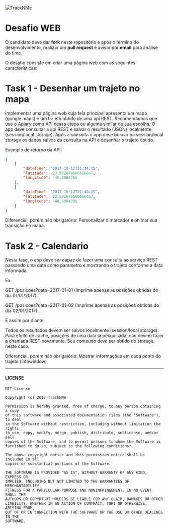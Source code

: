 ![TrackNMe](https://www.tracknme.com.br/app/images/logo-tracknme.png)


# Desafio WEB

O candidato deve dar **fork** neste repositório e após o termino do desenvolvimento, realizar um **pull request** e avisar por **email** para análise do time.

O desafio consiste em criar uma página web com as seguintes características:

# Task 1 - Desenhar um trajeto no mapa

Implementar uma página web cuja tela principal apresenta um mapa (google maps) e um trajeto obtido de uma api REST.
Recomendamos que use o [Apiary](https://apiary.io) como API nessa etapa ou alguma similar de sua escolha.
O app deve consultar a api REST e salvar o resultado (JSON) localmente (session/local storage).
Após a consulta o app deve buscar na session/local storage os dados salvos da consulta na API e desenhar o trajeto obtido.

Exemplo de retorno da API:

``` json
[ 
    {
    	"dateTime": "2017-10-12T21:34:15",
		"latitude": -23.962676666666667,
		"longitude": -46.3884785
    },
    {
    	"dateTime": "2017-10-12T21:40:15",
		"latitude": -23.982676666666667,
		"longitude": -46.4084785
    }
]
```

Diferencial, porém não obrigatório: 
Personalizar o marcador e animar sua transição no mapa.

# Task 2 - Calendario

Nesta fase, o app deve ser capaz de fazer uma consulta ao serviço REST passando uma data como parametro e mostrando o trajeto conforme a data informada.

Ex.

GET /posicoes?data=2017-01-01 (Imprime apenas as posições obtidas do dia 01/01/2017).

GET /posicoes?data=2017-01-02 (Imprime apenas as posições obtidas do dia 02/01/2017).

E assim por diante.

Todos os resultados devem ser salvos localmente (session/local storage).
Para efeito de cache, posições de uma data já pesquisada, não devem fazer a chamada REST novamente. Seu conteudo deve ser obtido do storage, neste caso.

Diferencial, porém não obrigatório: 
Mostrar informações em cada ponto do trajeto (infowindow)

---
#### LICENSE
```
MIT License

Copyright (c) 2017 TrackNMe

Permission is hereby granted, free of charge, to any person obtaining a copy
of this software and associated documentation files (the "Software"), to deal
in the Software without restriction, including without limitation the rights
to use, copy, modify, merge, publish, distribute, sublicense, and/or sell
copies of the Software, and to permit persons to whom the Software is
furnished to do so, subject to the following conditions:

The above copyright notice and this permission notice shall be included in all
copies or substantial portions of the Software.

THE SOFTWARE IS PROVIDED "AS IS", WITHOUT WARRANTY OF ANY KIND, EXPRESS OR
IMPLIED, INCLUDING BUT NOT LIMITED TO THE WARRANTIES OF MERCHANTABILITY,
FITNESS FOR A PARTICULAR PURPOSE AND NONINFRINGEMENT. IN NO EVENT SHALL THE
AUTHORS OR COPYRIGHT HOLDERS BE LIABLE FOR ANY CLAIM, DAMAGES OR OTHER
LIABILITY, WHETHER IN AN ACTION OF CONTRACT, TORT OR OTHERWISE, ARISING FROM,
OUT OF OR IN CONNECTION WITH THE SOFTWARE OR THE USE OR OTHER DEALINGS IN THE
SOFTWARE.
```
